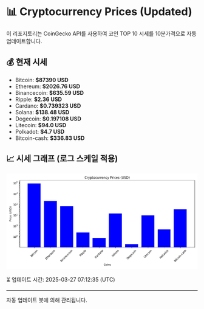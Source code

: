 
# 📊 Cryptocurrency Prices (Updated)

이 리포지토리는 CoinGecko API를 사용하여 코인 TOP 10 시세를 10분가격으로 자동 업데이트합니다.

## 💰 현재 시세
- Bitcoin: **$87390 USD**
- Ethereum: **$2026.76 USD**
- Binancecoin: **$635.59 USD**
- Ripple: **$2.36 USD**
- Cardano: **$0.739323 USD**
- Solana: **$138.48 USD**
- Dogecoin: **$0.197108 USD**
- Litecoin: **$94.0 USD**
- Polkadot: **$4.7 USD**
- Bitcoin-cash: **$336.83 USD**

## 📈 시세 그래프 (로그 스케일 적용)
![Crypto Prices](crypto_prices.png)

⏳ 업데이트 시간: 2025-03-27 07:12:35 (UTC)

---
자동 업데이트 봇에 의해 관리됩니다.
